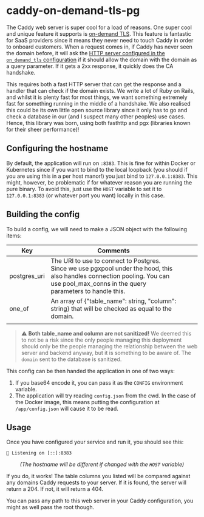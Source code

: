 # caddy-on-demand-tls-pg

The Caddy web server is super cool for a load of reasons. One super cool and unique feature it supports is [on-demand TLS](https://caddyserver.com/docs/automatic-https#on-demand-tls). This feature is fantastic for SaaS providers since it means they never need to touch Caddy in order to onboard customers. When a request comes in, if Caddy has never seen the domain before, it will ask the [HTTP server configured in the `on_demand_tls` configuration](https://caddyserver.com/docs/caddyfile/options#on-demand-tls) if it should allow the domain with the domain as a query parameter. If it gets a 2xx response, it quickly does the CA handshake.

This requires both a fast HTTP server that can get the response and a handler that can check if the domain exists. We write a lot of Ruby on Rails, and whilst it is plenty fast for most things, we want something extremely fast for something running in the middle of a handshake. We also realised this could be its own little open source library since it only has to go and check a database in our (and I suspect many other peoples) use cases. Hence, this library was born, using both fasthttp and pgx (libraries known for their sheer performance)!

## Configuring the hostname

By default, the application will run on `:8383`. This is fine for within Docker or Kubernetes since if you want to bind to the local loopback (you should if you are using this in a per host manor!) you just bind to `127.0.0.1:8383`. This might, however, be problematic if for whatever reason you are running the pure binary. To avoid this, just use the `HOST` variable to set it to `127.0.0.1:8383` (or whatever port you want) locally in this case.

## Building the config

To build a config, we will need to make a JSON object with the following items:

| Key          | Comments                                                                                                                                                                             |   |   |   |
|--------------|--------------------------------------------------------------------------------------------------------------------------------------------------------------------------------------|---|---|---|
| postgres_uri | The URI to use to connect to Postgres. Since we use pgxpool under the hood, this also handles connection pooling. You can use pool_max_conns in the query parameters to handle this. |   |   |   |
| one_of       | An array of {"table_name": string, "column": string} that will be checked as equal to the domain.                                                                                    |   |   |   |
|              |                                                                                                                                                                                      |   |   |   |

> ⚠ **Both table_name and column are not sanitized!** We deemed this to not be a risk since the only people managing this deployment should only be the people managing the relationship between the web server and backend anyway, but it is something to be aware of. The `domain` sent to the database is sanitized.

This config can be then handed the application in one of two ways:

1. If you base64 encode it, you can pass it as the `CONFIG` environment variable.
2. The application will try reading `config.json` from the cwd. In the case of the Docker image, this means putting the configuration at `/app/config.json` will cause it to be read.

## Usage

Once you have configured your service and run it, you should see this:

```
🚀 Listening on [::]:8383
```

<p align="center">
    <i>(The hostname will be different if changed with the <code>HOST</code> variable)</i>
</p>

If you do, it works! The table columns you listed will be compared against any domains Caddy requests to your server. If it is found, the server will return a 204. If not, it will return a 404.

You can pass any path to this web server in your Caddy configuration, you might as well pass the root though.
